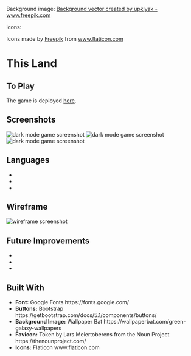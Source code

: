 Background image: <a href='https://www.freepik.com/vectors/background'>Background vector created by upklyak - www.freepik.com</a>

icons: <div>Icons made by <a href="https://www.freepik.com" title="Freepik">Freepik</a> from <a href="https://www.flaticon.com/" title="Flaticon">www.flaticon.com</a></div>

<h1>This Land</h1>


<h2>To Play</h2>
The game is deployed <a href="">here</a>.



<h2>Screenshots</h2>

<img src="" alt="dark mode game screenshot"/>
<img src="" alt="dark mode game screenshot"/>
<img src="" alt="dark mode game screenshot"/>

<h2>Languages</h2>
<ul>
  <li></li>
  <li></li>
  <li></li>
</ul>

<h2>Wireframe</h2>

<img src="" alt="wireframe screenshot"/>

<h2>Future Improvements</h2>
<ul>
  <li></li>
  <li></li>
  <li></li>
</ul>

<h2>Built With</h2>
<ul>
  <li><b>Font:</b> Google Fonts https://fonts.google.com/</li>  
  <li><b>Buttons:</b> Bootstrap https://getbootstrap.com/docs/5.1/components/buttons/</li>
  <li><b>Background Image:</b> Wallpaper Bat https://wallpaperbat.com/green-galaxy-wallpapers</li>
  <li><b>Favicon:</b> Token by Lars Meiertoberens from the Noun Project https://thenounproject.com/</li>
  <li><b>Icons:</b> Flaticon www.flaticon.com</li>
</ul>